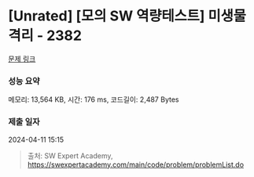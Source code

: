 # [Unrated] [모의 SW 역량테스트] 미생물 격리 - 2382 

[문제 링크](https://swexpertacademy.com/main/code/problem/problemDetail.do?contestProbId=AV597vbqAH0DFAVl) 

### 성능 요약

메모리: 13,564 KB, 시간: 176 ms, 코드길이: 2,487 Bytes

### 제출 일자

2024-04-11 15:15



> 출처: SW Expert Academy, https://swexpertacademy.com/main/code/problem/problemList.do